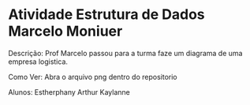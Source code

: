 # Atividade Estrutura de Dados Marcelo Moniuer 
Descrição:
Prof Marcelo passou para a turma faze um diagrama de uma empresa logistica.

Como Ver:
 Abra o arquivo png dentro do repositorio

Alunos:
 Estherphany
 Arthur
 Kaylanne

